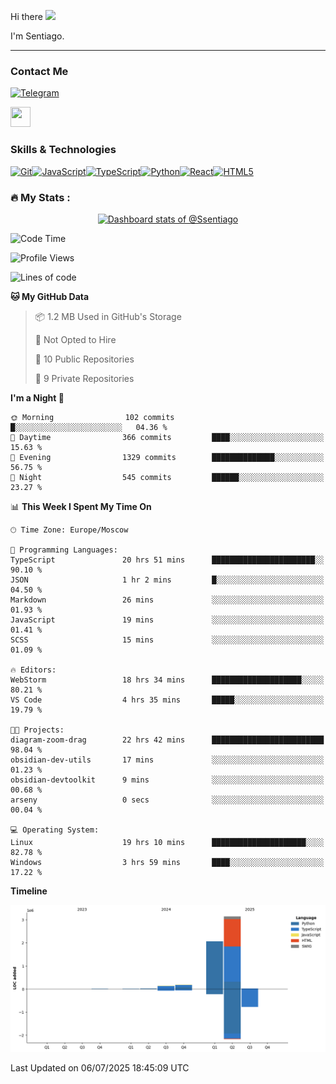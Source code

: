 Hi there ![](https://user-images.githubusercontent.com/18350557/176309783-0785949b-9127-417c-8b55-ab5a4333674e.gif)

I'm Sentiago. 

---


### Contact Me
<p align="left"><a href="https://t.me/sentiago" target="_blank" rel="noreferrer"><img src="https://img.shields.io/badge/-Telegram-2CA5E0?style=flat&logo=telegram&logoColor=white" alt="Telegram" width="100"/></a></p>

<p align="left"> <a href="https://discord.com/users/ssentiago" target="_blank" rel="noreferrer"> <picture> <source media="(prefers-color-scheme: dark)" srcset="https://raw.githubusercontent.com/danielcranney/readme-generator/main/public/icons/socials/discord-dark.svg" /> <source media="(prefers-color-scheme: light)" srcset="https://raw.githubusercontent.com/danielcranney/readme-generator/main/public/icons/socials/discord.svg" /> <img src="https://raw.githubusercontent.com/danielcranney/readme-generator/main/public/icons/socials/discord.svg" width="32" height="32" /> </picture> </a></p>

### Skills & Technologies
<p align="left">
<a href="https://git-scm.com/" target="_blank" rel="noreferrer"><img src="https://raw.githubusercontent.com/danielcranney/readme-generator/main/public/icons/skills/git-colored.svg" width="36" height="36" alt="Git" /></a><a href="https://developer.mozilla.org/en-US/docs/Web/JavaScript" target="_blank" rel="noreferrer"><img src="https://raw.githubusercontent.com/danielcranney/readme-generator/main/public/icons/skills/javascript-colored.svg" width="36" height="36" alt="JavaScript" /></a><a href="https://www.typescriptlang.org/" target="_blank" rel="noreferrer"><img src="https://raw.githubusercontent.com/danielcranney/readme-generator/main/public/icons/skills/typescript-colored.svg" width="36" height="36" alt="TypeScript" /></a><a href="https://www.python.org/" target="_blank" rel="noreferrer"><img src="https://raw.githubusercontent.com/danielcranney/readme-generator/main/public/icons/skills/python-colored.svg" width="36" height="36" alt="Python" /></a><a href="https://reactjs.org/" target="_blank" rel="noreferrer"><img src="https://raw.githubusercontent.com/danielcranney/readme-generator/main/public/icons/skills/react-colored.svg" width="36" height="36" alt="React" /></a><a href="https://developer.mozilla.org/en-US/docs/Glossary/HTML5" target="_blank" rel="noreferrer"><img src="https://raw.githubusercontent.com/danielcranney/readme-generator/main/public/icons/skills/html5-colored.svg" width="36" height="36" alt="HTML5" /></a>
</p> 


### :fire: My Stats :
<a href="https://next.ossinsight.io/widgets/official/compose-user-dashboard-stats?user_id=76674116" target="_blank" style="display: block" align="center">
  <picture>
    <source media="(prefers-color-scheme: dark)" srcset="https://next.ossinsight.io/widgets/official/compose-user-dashboard-stats/thumbnail.png?user_id=76674116&image_size=auto&color_scheme=dark" width="771" height="auto">
    <img alt="Dashboard stats of @Ssentiago" src="https://next.ossinsight.io/widgets/official/compose-user-dashboard-stats/thumbnail.png?user_id=76674116&image_size=auto&color_scheme=light" width="771" height="auto">
  </picture>
</a>

<!--START_SECTION:waka-->
![Code Time](http://img.shields.io/badge/Code%20Time-1%2C561%20hrs%2024%20mins-blue)

![Profile Views](http://img.shields.io/badge/Profile%20Views-1-blue)

![Lines of code](https://img.shields.io/badge/From%20Hello%20World%20I%27ve%20Written-5.6%20million%20lines%20of%20code-blue)

**🐱 My GitHub Data** 

> 📦 1.2 MB Used in GitHub's Storage 
 > 
> 🚫 Not Opted to Hire
 > 
> 📜 10 Public Repositories 
 > 
> 🔑 9 Private Repositories 
 > 
**I'm a Night 🦉** 

```text
🌞 Morning                102 commits         █░░░░░░░░░░░░░░░░░░░░░░░░   04.36 % 
🌆 Daytime                366 commits         ████░░░░░░░░░░░░░░░░░░░░░   15.63 % 
🌃 Evening                1329 commits        ██████████████░░░░░░░░░░░   56.75 % 
🌙 Night                  545 commits         ██████░░░░░░░░░░░░░░░░░░░   23.27 % 
```


📊 **This Week I Spent My Time On** 

```text
🕑︎ Time Zone: Europe/Moscow

💬 Programming Languages: 
TypeScript               20 hrs 51 mins      ███████████████████████░░   90.10 % 
JSON                     1 hr 2 mins         █░░░░░░░░░░░░░░░░░░░░░░░░   04.50 % 
Markdown                 26 mins             ░░░░░░░░░░░░░░░░░░░░░░░░░   01.93 % 
JavaScript               19 mins             ░░░░░░░░░░░░░░░░░░░░░░░░░   01.41 % 
SCSS                     15 mins             ░░░░░░░░░░░░░░░░░░░░░░░░░   01.09 % 

🔥 Editors: 
WebStorm                 18 hrs 34 mins      ████████████████████░░░░░   80.21 % 
VS Code                  4 hrs 35 mins       █████░░░░░░░░░░░░░░░░░░░░   19.79 % 

🐱‍💻 Projects: 
diagram-zoom-drag        22 hrs 42 mins      █████████████████████████   98.04 % 
obsidian-dev-utils       17 mins             ░░░░░░░░░░░░░░░░░░░░░░░░░   01.23 % 
obsidian-devtoolkit      9 mins              ░░░░░░░░░░░░░░░░░░░░░░░░░   00.68 % 
arseny                   0 secs              ░░░░░░░░░░░░░░░░░░░░░░░░░   00.04 % 

💻 Operating System: 
Linux                    19 hrs 10 mins      █████████████████████░░░░   82.78 % 
Windows                  3 hrs 59 mins       ████░░░░░░░░░░░░░░░░░░░░░   17.22 % 
```

**Timeline**

![Lines of Code chart](https://raw.githubusercontent.com/Ssentiago/Ssentiago/main/assets/bar_graph.png)


 Last Updated on 06/07/2025 18:45:09 UTC
<!--END_SECTION:waka-->

